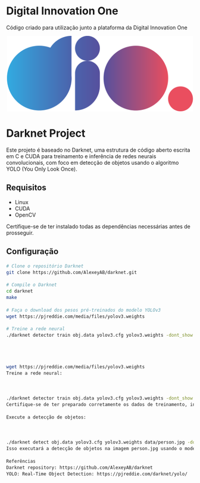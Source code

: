 # Digital Innovation One

Código criado para utilização junto a plataforma da Digital Innovation One

<p align="center"><img src="./Logo.png" width="500"></p>

# Darknet Project

Este projeto é baseado no Darknet, uma estrutura de código aberto escrita em C e CUDA para treinamento e inferência de redes neurais convolucionais, com foco em detecção de objetos usando o algoritmo YOLO (You Only Look Once).

## Requisitos

- Linux
- CUDA
- OpenCV

Certifique-se de ter instalado todas as dependências necessárias antes de prosseguir.

## Configuração

```bash
# Clone o repositório Darknet
git clone https://github.com/AlexeyAB/darknet.git

# Compile o Darknet
cd darknet
make

# Faça o download dos pesos pré-treinados do modelo YOLOv3
wget https://pjreddie.com/media/files/yolov3.weights

# Treine a rede neural
./darknet detector train obj.data yolov3.cfg yolov3.weights -dont_show




wget https://pjreddie.com/media/files/yolov3.weights
Treine a rede neural:



./darknet detector train obj.data yolov3.cfg yolov3.weights -dont_show
Certifique-se de ter preparado corretamente os dados de treinamento, incluindo o arquivo obj.data e a configuração da rede yolov3.cfg.

Execute a detecção de objetos:



./darknet detect obj.data yolov3.cfg yolov3.weights data/person.jpg -dont-show
Isso executará a detecção de objetos na imagem person.jpg usando o modelo treinado.

Referências
Darknet repository: https://github.com/AlexeyAB/darknet
YOLO: Real-Time Object Detection: https://pjreddie.com/darknet/yolo/




